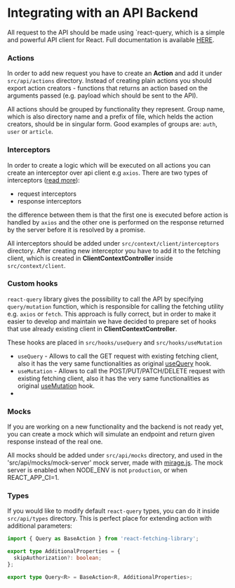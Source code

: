 # Integrating with an API Backend

All request to the API should be made using `react-query, which is a simple and powerful API client for
React. Full documentation is available [HERE](https://react-query.tanstack.com/).

### Actions

In order to add new request you have to create an **Action** and add it under `src/api/actions` directory. Instead of
creating plain actions you should export action creators - functions that returns an action based on the arguments
passed (e.g. payload which should be sent to the API).

All actions should be grouped by functionality they represent. Group name, which is also directory name and a prefix of
file, which helds the action creators, should be in singular form. Good examples of groups are: `auth`, `user` or
`article`.

### Interceptors

In order to create a logic which will be executed on all actions you can create an interceptor over api client e.g `axios`. There are two types of
interceptors ([read more](https://axios-http.com/docs/interceptors)):

- request interceptors
- response interceptors 

the difference between them is that the first one is executed before action is handled by `axios` and the other one is
performed on the response returned by the server before it is resolved by a promise.

All interceptors should be added under `src/context/client/interceptors` directory. After creating new interceptor you have to add it to the fetching client, which is
created in **ClientContextController** inside `src/context/client`.

### Custom hooks

`react-query` library gives the possibility to call the API by specifying `query/mutation` function, which is responsible
for calling the fetching utility e.g. `axios` or `fetch`. 
This approach is fully correct, but in order to make it easier to develop and maintain we have decided to prepare set of hooks
that use already existing client in **ClientContextController**. 

These hooks are placed in `src/hooks/useQuery` and `src/hooks/useMutation`

- `useQuery` - Allows to call the GET request with existing fetching client, also it has the very same functionalities as original [useQuery](https://react-query.tanstack.com/reference/useQuery) hook.
- `useMutation` - Allows to call the POST/PUT/PATCH/DELETE request with existing fetching client, also it has the very same functionalities as original [useMutation](https://react-query.tanstack.com/reference/useMutation) hook.
- 
### Mocks

If you are working on a new functionality and the backend is not ready yet, you can create a mock which will simulate
an endpoint and return given response instead of the real one. 

All mocks should be added under `src/api/mocks` directory, and used in the 'src/api/mocks/mock-server' mock server, made with [mirage.js](https://github.com/miragejs/miragejs). The mock server is enabled when NODE_ENV is not `production`, or when REACT_APP_CI=1.

### Types

If you would like to modify default `react-query` types, you can do it inside `src/api/types` directory. This
is perfect place for extending action with additional parameters:

```typescript
import { Query as BaseAction } from 'react-fetching-library';

export type AdditionalProperties = {
  skipAuthorization?: boolean;
};

export type Query<R> = BaseAction<R, AdditionalProperties>;
```
